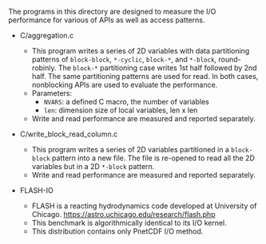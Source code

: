 The programs in this directory are designed to measure the I/O performance for
various of APIs as well as access patterns.

* C/aggregation.c
   + This program writes a series of 2D variables with data partitioning
     patterns of `block-block`, `*-cyclic`, `block-*`, and `*-block`,
     round-robinly.
     The `block-*` partitioning case writes 1st half followed by 2nd half. The
     same partitioning patterns are used for read. In both cases, nonblocking
     APIs are used to evaluate the performance.
   + Parameters:
     * `NVARS`: a defined C macro, the number of variables
     * `len`:   dimension size of local variables, len x len
   + Write and read performance are measured and reported separately.

* C/write_block_read_column.c
   + This program writes a series of 2D variables partitioned in a `block-block`
     pattern into a new file. The file is re-opened to read all the 2D variables
     but in a 2D `*-block` pattern.
   + Write and read performance are measured and reported separately.

* FLASH-IO
   + FLASH is a reacting hydrodynamics code developed at University of Chicago.
     https://astro.uchicago.edu/research/flash.php
   + This benchmark is algorithmically identical to its I/O kernel.
   + This distribution contains only PnetCDF I/O method.

